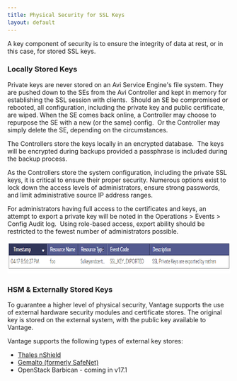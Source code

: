 ```yaml
---
title: Physical Security for SSL Keys
layout: default
---
```

A key component of security is to ensure the integrity of data at rest, or in this case, for stored SSL keys.

### Locally Stored Keys

Private keys are never stored on an Avi Service Engine's file system. They are pushed down to the SEs from the Avi Controller and kept in memory for establishing the SSL session with clients.  Should an SE be compromised or rebooted, all configuration, including the private key and public certificate, are wiped. When the SE comes back online, a Controller may choose to repurpose the SE with a new (or the same) config.  Or the Controller may simply delete the SE, depending on the circumstances.

The Controllers store the keys locally in an encrypted database.  The keys will be encrypted during backups provided a passphrase is included during the backup process.

As the Controllers store the system configuration, including the private SSL keys, it is critical to ensure their proper security. Numerous options exist to lock down the access levels of administrators, ensure strong passwords, and limit administrative source IP address ranges.

For administrators having full access to the certificates and keys, an attempt to export a private key will be noted in the Operations > Events > Config Audit log.  Using role-based access, export ability should be restricted to the fewest number of administrators possible.

<a href="img/SSL-Export.png"><img src="img/SSL-Export.png" alt="SSL Export" width="849" height="73"></a>

### HSM & Externally Stored Keys

To guarantee a higher level of physical security, Vantage supports the use of external hardware security modules and certificate stores. The original key is stored on the external system, with the public key available to Vantage.

Vantage supports the following types of external key stores:

* <a href="/thales-nshield-integration-2/">Thales nShield</a>
* <a href="/avi-vantage-integration-with-safenet-network-hsm/">Gemalto (formerly SafeNet)</a>
* OpenStack Barbican - coming in v17.1

 

 